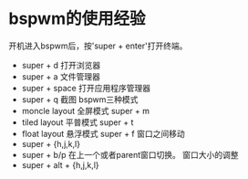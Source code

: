 # bspwm的使用经验
开机进入bspwm后，按'super + enter'打开终端。
- super + d  打开浏览器
- super + a  文件管理器
- super + space 打开应用程序管理器
- super + q 截图
bspwm三种模式
- moncle layout 全屏模式 super + m
- tiled layout  平普模式 super + t
- float layout  悬浮模式 super + f
窗口之间移动
- super + {h,j,k,l}
- super + b/p 在上一个或者parent窗口切换。
窗口大小的调整
- super + alt + {h,j,k,l}


